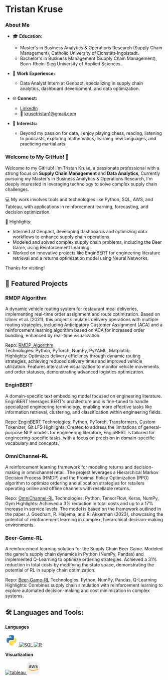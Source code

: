 # Tristan Kruse


### About Me

- 🎓 **Education:**  
  - Master's in Business Analytics & Operations Research (Supply Chain Management), Catholic University of Eichstätt-Ingolstadt.  
  - Bachelor's in Business Management (Supply Chain Management), Bonn-Rhein-Sieg University of Applied Sciences.

- 💼 **Work Experience:**  
  - Data Analyst Intern at Genpact, specializing in supply chain analytics, dashboard development, and data optimization.  

- 🌐 **Connect:**  
  - [LinkedIn](https://www.linkedin.com/in/tristan-kruse)  
  - 📧 [krusetristan1@gmail.com](mailto:krusetristan1@gmail.com)

- 📖 **Interests:**
  - Beyond my passion for data, I enjoy playing chess, reading, listening to podcasts, exploring mathematics, learning new languages, and practicing martial arts.


### Welcome to My GitHub! 🌟

Welcome to my GitHub! I'm Tristan Kruse, a passionate professional with a strong focus on **Supply Chain Management** and **Data Analytics**, Currently pursuing my Master's in Business Analytics & Operations Research, I'm deeply interested in leveraging technology to solve complex supply chain challenges.

💻 My work involves tools and technologies like Python, SQL, AWS, and Tableau, with applications in reinforcement learning, forecasting, and decision optimization.

🌟 Highlights:
- Interned at Genpact, developing dashboards and optimizing data workflows to enhance supply chain operations.
- Modeled and solved complex supply chain problems, including the Beer Game, using Reinforcement Learning.
- Worked on innovative projects like EnginBERT for engineering literature retrieval and a returns optimization model using Neural Networks.

Thanks for visiting!





## 🔬 Featured Projects

### RMDP Algorithm
A dynamic vehicle routing system for restaurant meal deliveries, implementing real-time order assignment and route optimization. Based on Ulmer et al. (2021), this project simulates delivery operations with multiple routing strategies, including Anticipatory Customer Assignment (ACA) and a reinforcement learning algorithm based on ACA for increased order bundling, enhanced by real-time visualization.

Repo: [RMDP_Algorithm](https://github.com/TristanKruse/RMDP_Algorithm)  
Technologies: Python, PyTorch, NumPy, PyYAML, Matplotlib  
Highlights: Optimizes delivery efficiency through dynamic routing strategies, achieving reduced delivery times and improved vehicle utilization. Features interactive visualization to monitor vehicle movements and order statuses, demonstrating advanced logistics optimization.

### EnginBERT
A domain-specific text embedding model focused on engineering literature. EnginBERT leverages BERT's architecture and is fine-tuned to handle specialized engineering terminology, enabling more effective tasks like information retrieval, clustering, and classification within engineering fields.

Repo: [EnginBERT](https://github.com/janMagnusHeimann/EnginBERT)
Technologies: Python, PyTorch, Transformers, Custom Tokenizer, Git LFS
Highlights: Created to address the limitations of general-purpose NLP models for engineering literature, EnginBERT is tailored for engineering-specific tasks, with a focus on precision in domain-specific vocabulary and concepts.

### OmniChannel-RL
A reinforcement learning framework for modeling returns and decision-making in omnichannel retail. The project leverages a Hierarchical Markov Decision Process (HMDP) and the Proximal Policy Optimization (PPO) algorithm to optimize ordering and allocation strategies for retailers operating online and offline channels with resellable returns.

Repo: [OmniChannel-RL](https://github.com/TristanKruse/Modelling_returns_omni-channel_retail_Reinforcement_Learning)
Technologies: Python, TensorFlow, Keras, NumPy, Gym
Highlights: Achieved a 3% reduction in total costs and up to a 17% increase in service levels. The model is based on the framework outlined in the paper J. Goedhart, R. Haijema, and R. Akkerman (2023), showcasing the potential of reinforcement learning in complex, hierarchical decision-making environments.

### Beer-Game-RL
A reinforcement learning solution for the Supply Chain Beer Game. Modeled the game's supply chain dynamics in Python (NumPy, Pandas) and implemented Q-Learning to optimize ordering strategies. Achieved a 31% reduction in total costs by modifying the state space, demonstrating the potential of RL in supply chain optimization.

Repo: [Beer-Game-RL](https://github.com/TristanKruse/Beer-Game-RL)
Technologies: Python, NumPy, Pandas, Q-Learning
Highlights: Combines supply chain simulation with reinforcement learning to explore automated decision-making and cost minimization in complex systems.


## 🛠️ Languages and Tools:

**Languages**

<a href="https://www.python.org" target="_blank" rel="noreferrer"> <img src="https://raw.githubusercontent.com/devicons/devicon/master/icons/python/python-original.svg" alt="python" width="40" height="40"/> </a>
<a href="https://www.w3schools.com/sql/" target="_blank" rel="noreferrer"> <img src="https://encrypted-tbn0.gstatic.com/images?q=tbn:ANd9GcQviJKGbz-VEIvrZlwSpJaIAJC3w35lFP4TzIdVG_eMTQ&s" alt="SQL" width="40" height="40"/> </a>
<a href="https://www.r-project.org" target="_blank" rel="noreferrer"> <img src="https://upload.wikimedia.org/wikipedia/commons/thumb/1/1b/R_logo.svg/1200px-R_logo.svg.png" alt="R" width="40" height="40"/> </a>

**Visualization**

<a href="https://www.tableau.com" target="_blank" rel="noreferrer"> <img src="https://github.com/gilbarbara/logos/blob/main/logos/tableau-icon.svg" alt="tableau" width="40" height="40"/> </a> 
<a href="https://aws.amazon.com/quicksight/" target="_blank" rel="noreferrer"> <img src="https://raw.githubusercontent.com/tandpfun/skill-icons/main/icons/AWS-Light.svg" alt="quicksight" width="40" height="40"/> </a>

